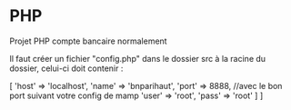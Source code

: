 # PHP
Projet PHP compte bancaire normalement 


Il faut créer un fichier "config.php" dans le dossier src à la racine du dossier, celui-ci doit contenir :

<?php

$config = [
    'db' => [
        'host' => 'localhost',
        'name' => 'bnparihaut',
        'port' => 8888, //avec le bon port suivant votre config de mamp
        'user' => 'root',
        'pass' => 'root'
    ]
]


